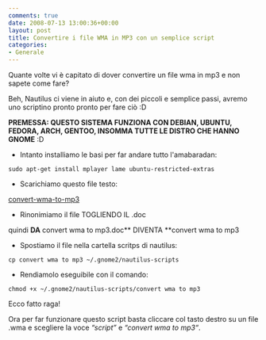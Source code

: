 ```yaml
---
comments: true
date: 2008-07-13 13:00:36+00:00
layout: post
title: Convertire i file WMA in MP3 con un semplice script
categories:
- Generale
---
```


Quante volte vi è capitato di dover convertire un file wma in mp3 e non sapete come fare?

Beh, Nautilus ci viene in aiuto e, con dei piccoli e semplice passi, avremo uno scriptino pronto pronto per fare ciò :D

**PREMESSA: QUESTO SISTEMA FUNZIONA CON DEBIAN, UBUNTU, FEDORA, ARCH, GENTOO, INSOMMA TUTTE LE DISTRO CHE HANNO GNOME** :D



	
  * Intanto installiamo le basi per far andare tutto l'amabaradan:


`sudo apt-get install mplayer lame ubuntu-restricted-extras`



	
  * Scarichiamo questo file testo:


[convert-wma-to-mp3](https://github.com/paolostivanin2008/07/13/convertire-i-file-wma-in-mp3-con-un-semplice-script/convert-wma-to-mp3/)



	
  * Rinonimiamo il file TOGLIENDO IL .doc


quindi **DA** convert wma to mp3.doc** DIVENTA **convert wma to mp3



	
  * Spostiamo il file nella cartella scritps di nautilus:


`cp convert wma to mp3 ~/.gnome2/nautilus-scripts`



	
  * Rendiamolo eseguibile con il comando:


`chmod +x ~/.gnome2/nautilus-scripts/convert wma to mp3`

Ecco fatto raga!

Ora per far funzionare questo script basta cliccare col tasto destro su un file .wma e scegliere la voce _“script”_ e _“convert wma to mp3“_.
